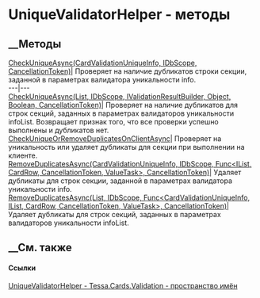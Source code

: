 # UniqueValidatorHelper - методы
##  __Методы
[CheckUniqueAsync(CardValidationUniqueInfo, IDbScope,
CancellationToken)](M_Tessa_Cards_Validation_UniqueValidatorHelper_CheckUniqueAsync_1.htm)|
Проверяет на наличие дубликатов строки секции, заданной в параметрах
валидатора уникальности info.  
---|---  
[CheckUniqueAsync(List<CardValidationUniqueInfo>, IDbScope,
IValidationResultBuilder, Object, Boolean,
CancellationToken)](M_Tessa_Cards_Validation_UniqueValidatorHelper_CheckUniqueAsync.htm)|
Проверяет на наличие дубликатов для строк секций, заданных в параметрах
валидаторов уникальности infoList. Возвращает признак того, что все проверки
успешно выполнены и дубликатов нет.  
[CheckUniqueOrRemoveDuplicatesOnClientAsync](M_Tessa_Cards_Validation_UniqueValidatorHelper_CheckUniqueOrRemoveDuplicatesOnClientAsync.htm)|
Проверяет на уникальность или удаляет дубликаты для секции при выполнении на
клиенте.  
[RemoveDuplicatesAsync(CardValidationUniqueInfo, IDbScope,
Func<IList<CardRow>, CardRow, CancellationToken, ValueTask>,
CancellationToken)](M_Tessa_Cards_Validation_UniqueValidatorHelper_RemoveDuplicatesAsync_1.htm)|
Удаляет дубликаты для строк секции, заданной в параметрах валидатора
уникальности info.  
[RemoveDuplicatesAsync(List<CardValidationUniqueInfo>, IDbScope,
Func<CardValidationUniqueInfo, IList<CardRow>, CardRow, CancellationToken,
ValueTask>,
CancellationToken)](M_Tessa_Cards_Validation_UniqueValidatorHelper_RemoveDuplicatesAsync.htm)|
Удаляет дубликаты для строк секций, заданных в параметрах валидаторов
уникальности infoList.  
## __См. также
#### Ссылки
[UniqueValidatorHelper - ](T_Tessa_Cards_Validation_UniqueValidatorHelper.htm)
[Tessa.Cards.Validation - пространство имён](N_Tessa_Cards_Validation.htm)
